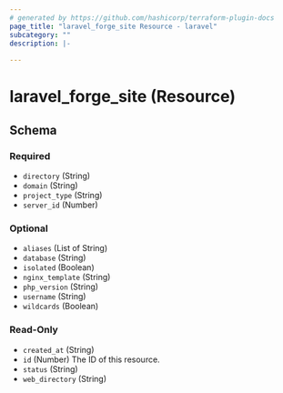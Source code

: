 ```yaml
---
# generated by https://github.com/hashicorp/terraform-plugin-docs
page_title: "laravel_forge_site Resource - laravel"
subcategory: ""
description: |-
  
---
```


# laravel_forge_site (Resource)





<!-- schema generated by tfplugindocs -->
## Schema

### Required

- `directory` (String)
- `domain` (String)
- `project_type` (String)
- `server_id` (Number)

### Optional

- `aliases` (List of String)
- `database` (String)
- `isolated` (Boolean)
- `nginx_template` (String)
- `php_version` (String)
- `username` (String)
- `wildcards` (Boolean)

### Read-Only

- `created_at` (String)
- `id` (Number) The ID of this resource.
- `status` (String)
- `web_directory` (String)
